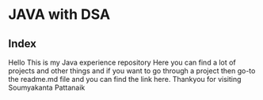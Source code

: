 # JAVA with DSA
## Index
Hello This is my Java experience repository Here you can find a lot of projects and other things and if you want to go through a project then go-to the readme.md file and you can find the link here.
Thankyou for visiting
Soumyakanta Pattanaik


